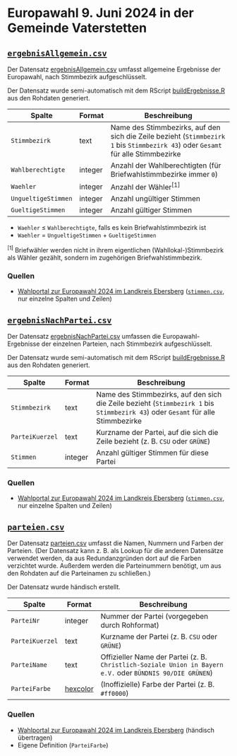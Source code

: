 # Europawahl 9. Juni 2024 in der Gemeinde Vaterstetten

## [`ergebnisAllgemein.csv`](./ergebnisAllgemein.csv)

Der Datensatz [ergebnisAllgemein.csv](./ergebnisAllgemein.csv) umfasst allgemeine Ergebnisse der Europawahl, nach Stimmbezirk aufgeschlüsselt.

Der Datensatz wurde semi-automatisch mit dem RScript [buildErgebnisse.R](./buildErgebnisse.R) aus den Rohdaten generiert.

|Spalte|Format|Beschreibung
|-|-|-
|`Stimmbezirk`|text|Name des Stimmbezirks, auf den sich die Zeile bezieht (`Stimmbezirk 1` bis `Stimmbezirk 43`) oder `Gesamt` für alle Stimmbezirke
|`Wahlberechtigte`|integer|Anzahl der Wahlberechtigten (für Briefwahlstimmbezirke immer `0`)
|`Waehler`|integer|Anzahl der Wähler<sup>[1]<sup>
|`UngueltigeStimmen`|integer|Anzahl ungültiger Stimmen
|`GueltigeStimmen`|integer|Anzahl gültiger Stimmen

* `Waehler` ≤ `Wahlberechtigte`, falls es kein Briefwahlstimmbezirk ist
* `Waehler` = `UngueltigeStimmen` + `GueltigeStimmen`

<sup>[1]</sup> Briefwähler werden nicht in ihrem eigentlichen (Wahllokal-)Stimmbezirk als Wähler gezählt, sondern im zugehörigen Briefwahlstimmbezirk.

### Quellen

* [Wahlportal zur Europawahl 2024 im Landkreis Ebersberg](https://wahlen.osrz-akdb.de/ob-p/175000/0/20240609/europawahl_kreis/ergebnisse_gemeinde_09175132.html) ([`stimmen.csv`](https://wahlen.osrz-akdb.de/ob-p/175000/0/20240609/europawahl_kreis/stimmen.csv), nur einzelne Spalten und Zeilen)


## [`ergebnisNachPartei.csv`](./ergebnisNachPartei.csv)

Der Datensatz [ergebnisNachPartei.csv](./ergebnisNachPartei.csv) umfassen die Europawahl-Ergebnisse der einzelnen Parteien, nach Stimmbezirk aufgeschlüsselt.

Der Datensatz wurde semi-automatisch mit dem RScript [buildErgebnisse.R](./buildErgebnisse.R) aus den Rohdaten generiert.

|Spalte|Format|Beschreibung
|-|-|-
|`Stimmbezirk`|text|Name des Stimmbezirks, auf den sich die Zeile bezieht (`Stimmbezirk 1` bis `Stimmbezirk 43`) oder `Gesamt` für alle Stimmbezirke
|`ParteiKuerzel`|text|Kurzname der Partei, auf die sich die Zeile bezieht (z.&nbsp;B. `CSU` oder `GRÜNE`)
|`Stimmen`|integer|Anzahl gültiger Stimmen für diese Partei

### Quellen

* [Wahlportal zur Europawahl 2024 im Landkreis Ebersberg](https://wahlen.osrz-akdb.de/ob-p/175000/0/20240609/europawahl_kreis/ergebnisse_gemeinde_09175132.html) ([`stimmen.csv`](https://wahlen.osrz-akdb.de/ob-p/175000/0/20240609/europawahl_kreis/stimmen.csv), nur einzelne Spalten und Zeilen)


## [`parteien.csv`](./parteien.csv)

Der Datensatz [parteien.csv](./parteien.csv) umfasst die Namen, Nummern und Farben der Parteien. (Der Datensatz kann z.&nbsp;B. als Lookup für die anderen Datensätze verwendet werden, da aus Redundanzgründen dort auf die Farben verzichtet wurde. Außerdem werden die Parteinummern benötigt, um aus den Rohdaten auf die Parteinamen zu schließen.)

Der Datensatz wurde händisch erstellt.

|Spalte|Format|Beschreibung
|-|-|-
|`ParteiNr`|integer|Nummer der Partei (vorgegeben durch Rohformat)
|`ParteiKuerzel`|text|Kurzname der Partei (z.&nbsp;B. `CSU` oder `GRÜNE`)
|`ParteiName`|text|Offizieller Name der Partei (z.&nbsp;B. `Christlich-Soziale Union in Bayern e.V.` oder `BÜNDNIS 90/DIE GRÜNEN`)
|`ParteiFarbe`|[hexcolor](https://de.wikipedia.org/wiki/Hexadezimale_Farbdefinition)|(Inoffizielle) Farbe der Partei (z.&nbsp;B. `#ff0000`)

### Quellen

* [Wahlportal zur Europawahl 2024 im Landkreis Ebersberg](https://wahlen.osrz-akdb.de/ob-p/175000/0/20240609/europawahl_kreis/ergebnisse_gemeinde_09175132.html) (händisch übertragen)
* Eigene Definition (`ParteiFarbe`)
